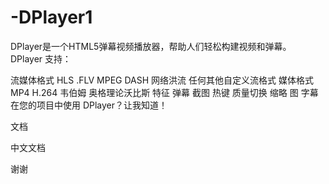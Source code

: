 # -DPlayer1
DPlayer是一个HTML5弹幕视频播放器，帮助人们轻松构建视频和弹幕。
DPlayer 支持：

流媒体格式
HLS
.FLV
MPEG DASH
网络洪流
任何其他自定义流格式
媒体格式
MP4 H.264
韦伯姆
奥格理论沃比斯
特征
弹幕
截图
热键
质量切换
缩略 图
字幕
在您的项目中使用 DPlayer？让我知道！

文档

中文文档

谢谢
